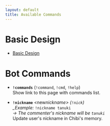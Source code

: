 ```yaml
---
layout: default
title: Available Commands
---
```


# Basic Design

- [Basic Design](https://docs.google.com/document/d/e/2PACX-1vQRy2vSl1tzd4_FMRCcILB4qb8lcTMvoB7w8hNFotlLjBSn8Nz7eZfa6bZMWTRFwaMiod_KpwH6Pxyb/pub)

# Bot Commands

- **`!commands`** (`!command`, `!cmd`, `!help`) \
  Show link to this page with commands list.

- **`!nickname`** <new*nickname> (`!nick`) \
  \_Example:* `!nickname tanuki` \
  _→ The commenter's nickname will be `tanuki`_\
  Update user's nickname in Chibi's memory.
